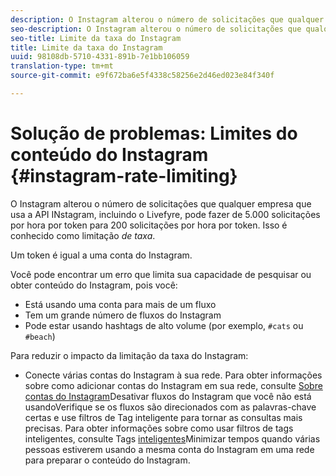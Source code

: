 ```yaml
---
description: O Instagram alterou o número de solicitações que qualquer empresa que usa a API do Instagram, incluindo o Livefyre, pode fazer de 5.000 solicitações por hora por token para 200 solicitações por hora por token. Isso é conhecido como limitação de taxa.
seo-description: O Instagram alterou o número de solicitações que qualquer empresa que usa a API do Instagram, incluindo o Livefyre, pode fazer de 5.000 solicitações por hora por token para 200 solicitações por hora por token. Isso é conhecido como limitação de taxa.
seo-title: Limite da taxa do Instagram
title: Limite da taxa do Instagram
uuid: 98108db-5710-4331-891b-7e1bb106059
translation-type: tm+mt
source-git-commit: e9f672ba6e5f4338c58256e2d46ed023e84f340f

---
```



# Solução de problemas: Limites do conteúdo do Instagram {#instagram-rate-limiting}

O Instagram alterou o número de solicitações que qualquer empresa que usa a API INstagram, incluindo o Livefyre, pode fazer de 5.000 solicitações por hora por token para 200 solicitações por hora por token. Isso é conhecido como limitação *de taxa*.

Um token é igual a uma conta do Instagram.

Você pode encontrar um erro que limita sua capacidade de pesquisar ou obter conteúdo do Instagram, pois você:

* Está usando uma conta para mais de um fluxo
* Tem um grande número de fluxos do Instagram
* Pode estar usando hashtags de alto volume (por exemplo, `#cats` ou `#beach`)

Para reduzir o impacto da limitação da taxa do Instagram:

* Conecte várias contas do Instagram à sua rede. Para obter informações sobre como adicionar contas do Instagram em sua rede, consulte [Sobre contas do Instagram](/help/using/c-users-creating-accounts-with-studio-access/t-configure-social-accout-instagram/c-about-instagram-accounts.md)Desativar fluxos do Instagram que você não está usandoVerifique se os fluxos são direcionados com as palavras-chave certas e use filtros de Tag inteligente para tornar as consultas mais precisas. Para obter informações sobre como usar filtros de tags inteligentes, consulte Tags [inteligentes](/help/using/c-features-livefyre/c-smart-tags/c-smart-tags.md)Minimizar tempos quando várias pessoas estiverem usando a mesma conta do Instagram em uma rede para preparar o conteúdo do Instagram.